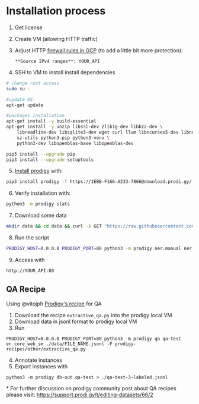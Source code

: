 # Installation process

1. Get license
2. Create VM (allowing HTTP traffic)
3. Adjust HTTP [firewall rules in GCP](https://console.cloud.google.com/networking/firewalls/list) (to add a little bit more protection):
    
    `**Source IPv4 ranges**: YOUR_API`
    
4. SSH to VM to install install dependencies

```bash
# change root access
sudo su -

#update OS
apt-get update

#packages installation
apt-get install -y build-essential
apt-get install -y unzip libssl-dev zlib1g-dev libbz2-dev \
    libreadline-dev libsqlite3-dev wget curl llvm libncurses5-dev libncursesw5-dev \
    xz-utils python3-pip python3-venv \
    python3-dev libopenblas-base libopenblas-dev

pip3 install --upgrade pip
pip3 install --upgrade setuptools
```

5. [Install prodigy](https://support.prodi.gy/t/suggestions-for-running-on-google-compute-engine/1259/3) with:

```bash
pip3 install prodigy -f https://1EBB-F166-A233-7866@download.prodi.gy/
```

6. Verify installation with:

```bash
python3 -m prodigy stats
```

7. Download some data

```bash
mkdir data && cd data && curl -X GET "https://raw.githubusercontent.com/explosion/prodigy-recipes/master/example-datasets/news_headlines.jsonl" > news_headlines2.jsonl
```

8. Run the script

```bash
PRODIGY_HOST=0.0.0.0 PRODIGY_PORT=80 python3 -m prodigy ner.manual ner_news_headlines blank:en ./data/news_headlines2.jsonl --label PERSON,ORGANIZATION,PRODUCT,LOCATION
```

9. Access with 

```bash
http://YOUR_API:80
```


## QA Recipe

Using @vitojph [Prodigy's recipe](https://github.com/explosion/prodigy-recipes/pull/10/files) for QA

1. Download the recipe `extractive_qa.py` into the prodigy local VM
2. Download data in jsonl format to prodigy local VM 
3. Run
````
PRODIGY_HOST=0.0.0.0 PRODIGY_PORT=80 python3 -m prodigy qa qa-test en_core_web_sm ./data/FILE_NAME.jsonl -F prodigy-recipes/other/extractive_qa.py
````
4. Annotate instances
5. Export instances with 
```
python3 -m prodigy db-out qa-test > ./qa-test-3-labeled.jsonl
```

\* For further discussion on prodigy community post about QA recipes please visit: https://support.prodi.gy/t/editing-datasets/66/2 
